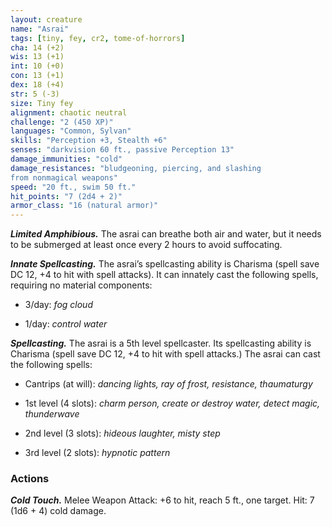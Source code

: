 ```yaml
---
layout: creature
name: "Asrai"
tags: [tiny, fey, cr2, tome-of-horrors]
cha: 14 (+2)
wis: 13 (+1)
int: 10 (+0)
con: 13 (+1)
dex: 18 (+4)
str: 5 (-3)
size: Tiny fey
alignment: chaotic neutral
challenge: "2 (450 XP)"
languages: "Common, Sylvan"
skills: "Perception +3, Stealth +6"
senses: "darkvision 60 ft., passive Perception 13"
damage_immunities: "cold"
damage_resistances: "bludgeoning, piercing, and slashing
from nonmagical weapons"
speed: "20 ft., swim 50 ft."
hit_points: "7 (2d4 + 2)"
armor_class: "16 (natural armor)"
---
```


***Limited Amphibious.*** The asrai can breathe both air and water, but it
needs to be submerged at least once every 2 hours to avoid suffocating.

***Innate Spellcasting.*** The asrai’s spellcasting ability is Charisma (spell
save DC 12, +4 to hit with spell attacks). It can innately cast the following
spells, requiring no material components:

* 3/day: <i>fog cloud</i>

* 1/day: <i>control water</i>

***Spellcasting.*** The asrai is a 5th level spellcaster. Its spellcasting ability
is Charisma (spell save DC 12, +4 to hit with spell attacks.) The asrai can
cast the following spells:

* Cantrips (at will): <i>dancing lights, ray of frost, resistance, thaumaturgy</i>

* 1st level (4 slots): <i>charm person, create or destroy water, detect magic, thunderwave</i>

* 2nd level (3 slots): <i>hideous laughter, misty step</i>

* 3rd level (2 slots): <i>hypnotic pattern</i>

### Actions

***Cold Touch.*** Melee Weapon Attack: +6 to hit, reach 5 ft., one target.
Hit: 7 (1d6 + 4) cold damage.
